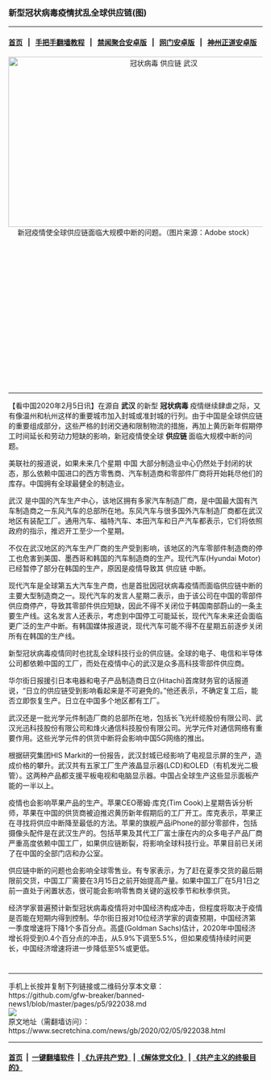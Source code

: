 ### 新型冠状病毒疫情扰乱全球供应链(图)
------------------------

#### [首页](https://github.com/gfw-breaker/banned-news1/blob/master/README.md) &nbsp;&nbsp;|&nbsp;&nbsp; [手把手翻墙教程](https://github.com/gfw-breaker/guides/wiki) &nbsp;&nbsp;|&nbsp;&nbsp; [禁闻聚合安卓版](https://github.com/gfw-breaker/bn-android) &nbsp;&nbsp;|&nbsp;&nbsp; [网门安卓版](https://github.com/oGate2/oGate) &nbsp;&nbsp;|&nbsp;&nbsp; [神州正道安卓版](https://github.com/SzzdOgate/update) 



<div class="article_right" style="fone-color:#000">
 <p style="text-align: center;">
  <img alt="冠状病毒 供应链 武汉" src="https://img3.secretchina.com/pic/2019/12-30/p2593182a954189748-ss.jpg" style="height:337px; width:600px"/>
  <br>
   新冠疫情使全球供应链面临大规模中断的问题。（图片来源：Adobe stock）
   <span id="hideid" name="hideid" style="color:red;display:none;">
    <span href="https://www.secretchina.com">
    </span>
   </span>
  </br>
 </p>
 <div id="txt-mid1-t21-2017">
  <ins class="adsbygoogle" data-ad-client="ca-pub-1276641434651360" data-ad-slot="2451032099" style="display:inline-block;width:336px;height:280px">
  </ins>
  

---


  </div>
 </div>
 <p>
  【看中国2020年2月5日讯】在源自
  <strong>
   武汉
  </strong>
  的新型
  <strong>
   <span href="https://www.secretchina.com/news/gb/tag/冠状病毒" target="_blank">
    冠状病毒
   </span>
  </strong>
  疫情继续肆虐之际，又有像温州和杭州这样的重要城市加入封城或准封城的行列。由于中国是全球供应链的重要组成部分，这些严格的封闭交通和限制物流的措施，再加上黄历新年假期停工时间延长和劳动力短缺的影响，新冠疫情使全球
  <strong>
   供应链
  </strong>
  面临大规模中断的问题。
  <span id="hideid" name="hideid" style="color:red;display:none;">
   <span href="https://www.secretchina.com">
   </span>
  </span>
 </p>
 <p>
  美联社的报道说，如果未来几个星期
  <span href="https://www.secretchina.com" target="_blank">
   中国
  </span>
  大部分制造业中心仍然处于封闭的状态，那么依赖中国进口的西方零售商、汽车制造商和零部件厂商将开始耗尽他们的库存。中国拥有全球最健全的制造业。
 </p>
 <p>
  <span href="https://www.secretchina.com/news/gb/tag/武汉" target="_blank">
   武汉
  </span>
  是中国的汽车生产中心，该地区拥有多家汽车制造厂商，是中国最大国有汽车制造商之一东风汽车的总部所在地。东风汽车与很多国外汽车制造厂商都在武汉地区有装配工厂。通用汽车、福特汽车、本田汽车和日产汽车都表示，它们将依照政府的指示，推迟开工至少一个星期。
 </p>
 <p>
  不仅在武汉地区的汽车生产厂商的生产受到影响，该地区的汽车零部件制造商的停工也危害到美国、墨西哥和韩国的汽车制造商的生产。现代汽车(Hyundai Motor)已经暂停了部分在韩国的生产，原因是疫情导致其
  <span href="https://www.secretchina.com/news/gb/tag/供应链" target="_blank">
   供应链
  </span>
  中断。
 </p>
 <p>
  现代汽车是全球第五大汽车生产商，也是首批因冠状病毒疫情而面临供应链中断的主要大型制造商之一。现代汽车的发言人星期二表示，由于该公司在中国的零部件供应商停产，导致其零部件供应短缺，因此不得不关闭位于韩国南部蔚山的一条主要生产线。这名发言人还表示，考虑到中国停工可能延长，现代汽车未来还会面临更广泛的生产中断。有韩国媒体报道说，现代汽车可能不得不在星期五前逐步关闭所有在韩国的生产线。
 </p>
 <p>
  新型冠状病毒疫情同时也扰乱全球科技行业的供应链。全球的电子、电信和半导体公司都依赖中国的工厂，而处在疫情中心的武汉是众多高科技零部件供应商。
 </p>
 <p>
  华尔街日报援引日本电器和电子产品制造商日立(Hitachi)首席财务官的话报道说，“日立的供应链受到影响看起来是不可避免的。”他还表示，不确定复工后，能否立即恢复生产。日立在中国多个地区都有工厂。
 </p>
 <p>
  武汉还是一批光学元件制造厂商的总部所在地，包括长飞光纤缆股份有限公司、武汉光迅科技股份有限公司和烽火通信科技股份有限公司。光学元件对通信网络有重要作用。这些光学元件的供货中断将会影响中国5G网络的推出。
 </p>
 <p>
  根据研究集团HIS Markit的一份报告，武汉封城已经影响了电视显示屏的生产，造成价格的攀升。武汉共有五家工厂生产液晶显示器(LCD)和OLED（有机发光二极管）。这两种产品都支援平板电视和电脑显示器。中国占全球生产这些显示面板产能的一半以上。
 </p>
 <p>
  疫情也会影响苹果产品的生产。苹果CEO蒂姆·库克(Tim Cook)上星期告诉分析师，苹果在中国的供货商被迫推迟黄历新年假期后的工厂开工。库克表示，苹果正在寻找将供应中断降至最低的方法。苹果的旗舰产品iPhone的部分零部件，包括摄像头配件是在武汉生产的。包括苹果及其代工厂富士康在内的众多电子产品厂商严重高度依赖中国工厂，如果供应链断裂，将影响全球科技行业。苹果目前已关闭了在中国的全部门店和办公室。
 </p>
 <p>
  供应链中断的问题也会影响全球零售业。有专家表示，为了赶在夏季交货的最后期限前交货，中国工厂需要在3月15日之前开始提高产量。如果中国工厂在5月1日之前一直处于闲置状态，很可能会影响零售商关键的返校季节和秋季供货。
 </p>
 <p>
  经济学家普遍预计新型冠状病毒疫情将对中国经济构成冲击，但程度将取决于疫情是否能在短期内得到控制。华尔街日报对10位经济学家的调查预期，中国经济第一季度增速将下降1个多百分点。高盛(Goldman Sachs)估计，2020年中国经济增长将受到0.4个百分点的冲击，从5.9%下调至5.5%，但如果疫情持续时间更长，中国经济增速将进一步降低至5%或更低。
  <center>
   <div>
    <div id="txt-mid2-t22-2017" style="display: block;  max-height: 351px;  overflow: hidden;">
     <div id="SC-21xxx">
     </div>
     <ins class="adsbygoogle" data-ad-client="ca-pub-1276641434651360" data-ad-format="auto" data-ad-slot="4301710469" data-full-width-responsive="true" style="display:block">
     </ins>
    </div>
   </div>
  </center>
  <div style="padding-top:12px;">
  </div>
 </p>
</div>

<hr/>
手机上长按并复制下列链接或二维码分享本文章：<br/>
https://github.com/gfw-breaker/banned-news1/blob/master/pages/p5/922038.md <br/>
<a href='https://github.com/gfw-breaker/banned-news1/blob/master/pages/p5/922038.md'><img src='https://github.com/gfw-breaker/banned-news1/blob/master/pages/p5/922038.md.png'/></a> <br/>
原文地址（需翻墙访问）：https://www.secretchina.com/news/gb/2020/02/05/922038.html


------------------------
#### [首页](https://github.com/gfw-breaker/banned-news1/blob/master/README.md) &nbsp;|&nbsp; [一键翻墙软件](https://github.com/gfw-breaker/nogfw/blob/master/README.md) &nbsp;| [《九评共产党》](https://github.com/gfw-breaker/9ping.md/blob/master/README.md#九评之一评共产党是什么) | [《解体党文化》](https://github.com/gfw-breaker/jtdwh.md/blob/master/README.md) | [《共产主义的终极目的》](https://github.com/gfw-breaker/gczydzjmd.md/blob/master/README.md)


<img src='http://gfw-breaker.win/banned-news/pages/p5/922038.md' width='0px' height='0px'/>